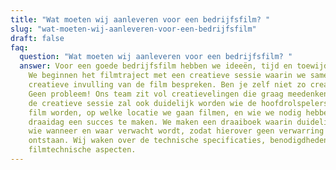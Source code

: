 ```yaml
---
title: "Wat moeten wij aanleveren voor een bedrijfsfilm? "
slug: "wat-moeten-wij-aanleveren-voor-een-bedrijfsfilm"
draft: false
faq:
  question: "Wat moeten wij aanleveren voor een bedrijfsfilm? "
  answer: Voor een goede bedrijfsfilm hebben we ideeën, tijd en toewijding nodig.
    We beginnen het filmtraject met een creatieve sessie waarin we samen de
    creatieve invulling van de film bespreken. Ben je zelf niet zo creatief?
    Geen probleem! Ons team zit vol creatievelingen die graag meedenken. Tijdens
    de creatieve sessie zal ook duidelijk worden wie de hoofdrolspelers van de
    film worden, op welke locatie we gaan filmen, en wie we nodig hebben om de
    draaidag een succes te maken. We maken een draaiboek waarin duidelijk staat
    wie wanneer en waar verwacht wordt, zodat hierover geen verwarring kan
    ontstaan. Wij waken over de technische specificaties, benodigdheden en alle
    filmtechnische aspecten.
---
```

